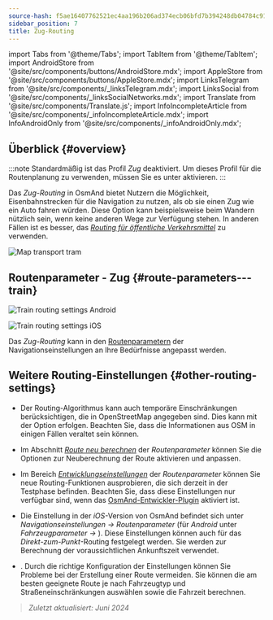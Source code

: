 ```yaml
---
source-hash: f5ae16407762521ec4aa196b206ad374ecb06bfd7b394248db04784c9100bc68
sidebar_position: 7
title: Zug-Routing
---
```

import Tabs from '@theme/Tabs';
import TabItem from '@theme/TabItem';
import AndroidStore from '@site/src/components/buttons/AndroidStore.mdx';
import AppleStore from '@site/src/components/buttons/AppleStore.mdx';
import LinksTelegram from '@site/src/components/_linksTelegram.mdx';
import LinksSocial from '@site/src/components/_linksSocialNetworks.mdx';
import Translate from '@site/src/components/Translate.js';
import InfoIncompleteArticle from '@site/src/components/_infoIncompleteArticle.mdx';
import InfoAndroidOnly from '@site/src/components/_infoAndroidOnly.mdx';




## Überblick {#overview}

:::note
Standardmäßig ist das Profil *Zug* deaktiviert. Um dieses Profil für die Routenplanung zu verwenden, müssen Sie es unter *<Translate android="true" ids="shared_string_menu,shared_string_settings,application_profiles"/>* aktivieren.
:::

Das *Zug-Routing* in OsmAnd bietet Nutzern die Möglichkeit, Eisenbahnstrecken für die Navigation zu nutzen, als ob sie einen Zug wie ein Auto fahren würden. Diese Option kann beispielsweise beim Wandern nützlich sein, wenn keine anderen Wege zur Verfügung stehen. In anderen Fällen ist es besser, das *[Routing für öffentliche Verkehrsmittel](./public-transport-navigation.md)* zu verwenden.

![Map transport tram](@site/static/img/navigation/routing/train_routing_overview.png)


## Routenparameter - Zug {#route-parameters---train}

<Tabs groupId="operating-systems" queryString="current-os">

<TabItem value="android" label="Android">

![Train routing settings Android](@site/static/img/navigation/routing/train_routing_andr.png)

</TabItem>

<TabItem value="ios" label="iOS">

![Train routing settings iOS](@site/static/img/navigation/routing/train_routing_ios.png)

</TabItem>

</Tabs>

Das *Zug-Routing* kann in den [Routenparametern](../guidance/navigation-settings.md#route-parameters) der Navigationseinstellungen an Ihre Bedürfnisse angepasst werden.


## Weitere Routing-Einstellungen {#other-routing-settings}

- Der Routing-Algorithmus kann auch temporäre Einschränkungen berücksichtigen, die in OpenStreetMap angegeben sind. Dies kann mit der Option *[<Translate android="true" ids="temporary_conditional_routing"/>](../routing/osmand-routing.md#consider-temporary-limitations)* erfolgen. Beachten Sie, dass die Informationen aus OSM in einigen Fällen veraltet sein können.

- Im Abschnitt *[Route neu berechnen](../../navigation/guidance/navigation-settings.md#recalculate-route)* der *Routenparameter* können Sie die Optionen zur Neuberechnung der Route aktivieren und anpassen.

- Im Bereich *[Entwicklungseinstellungen](../guidance/navigation-settings.md#development-settings)* der *Routenparameter* können Sie neue Routing-Funktionen ausprobieren, die sich derzeit in der Testphase befinden. Beachten Sie, dass diese Einstellungen nur verfügbar sind, wenn das [OsmAnd-Entwickler-Plugin](../../plugins/development.md) aktiviert ist.

- Die Einstellung *[<Translate ios="true" ids="road_speeds"/>](../guidance/navigation-settings.md#road-speeds)* in der *iOS*-Version von OsmAnd befindet sich unter *Navigationseinstellungen → Routenparameter* (für *Android* unter *Fahrzeugparameter → [<Translate android="true" ids="default_speed_setting_title"/>](../guidance/navigation-settings.md#default-speed--road-speeds)*). Diese Einstellungen können auch für das *Direkt-zum-Punkt*-Routing festgelegt werden. Sie werden zur Berechnung der voraussichtlichen Ankunftszeit verwendet.

- *[<Translate ios="true" ids="vehicle_parameters"/>](../guidance/navigation-settings.md#vehicle-parameters)*. Durch die richtige Konfiguration der Einstellungen können Sie Probleme bei der Erstellung einer Route vermeiden. Sie können die am besten geeignete Route je nach Fahrzeugtyp und Straßeneinschränkungen auswählen sowie die Fahrzeit berechnen.

> *Zuletzt aktualisiert: Juni 2024*
